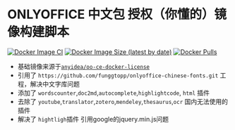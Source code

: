 # ONLYOFFICE 中文包 授权（你懂的）镜像构建脚本

[![Docker Image CI](https://github.com/anyidea/oo-chinese-license/actions/workflows/docker-publish.yml/badge.svg)](https://github.com/anyidea/oo-chinese-license/actions/workflows/docker-publish.yml)
[![Docker Image Size (latest by date)](https://img.shields.io/docker/image-size/aidenlu/oo-chinese-unlimit)](https://hub.docker.com/r/aidenlu/oo-chinese-unlimit)
[![Docker Pulls](https://img.shields.io/docker/pulls/aidenlu/oo-chinese-unlimit)](https://hub.docker.com/r/aidenlu/oo-chinese-unlimit)

* 基础镜像来源于[`anyidea/oo-ce-docker-license`](https://hub.docker.com/r/aidenlu/oo-unlimit)
* 引用了 `https://github.com/funggtopp/onlyoffice-chinese-fonts.git` 工程，解决中文字库问题
* 添加了 `wordscounter`,`doc2md`,`autocomplete`,`highlightcode`, `html` 插件
* 去除了 `youtube`,`translator`,`zotero`,`mendeley`,`thesaurus`,`ocr` 国内无法使用的插件
* 解决了 `hightligh`插件 引用google的jquery.min.js问题
